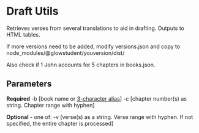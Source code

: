 # Draft Utils

Retrieves verses from several translations to aid in drafting.
Outputs to HTML tables.

If more versions need to be added, modify versions.json and copy to node_modules/@glowstudent/youversion/dist/

Also check if 1 John accounts for 5 chapters in books.json.

## Parameters

**Required**
-b [book name or [3-character alias](https://github.com/Glowstudent777/YouVersion-API-NPM#books-and-aliases)]
-c [chapter number(s) as string. Chapter range with hyphen]

**Optional** - one of:
-v [verse(s) as a string. Verse range with hyphen. If not specified, the entire chapter is processed]

